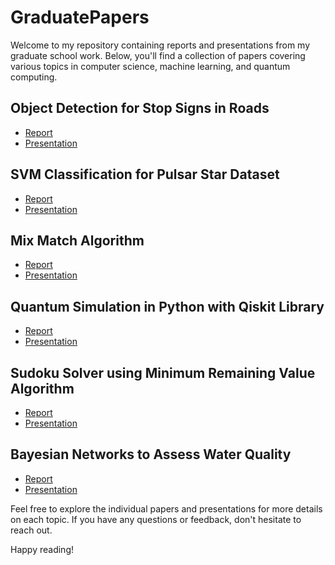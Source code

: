 # GraduatePapers


Welcome to my repository containing reports and presentations from my graduate school work. Below, you'll find a collection of papers covering various topics in computer science, machine learning, and quantum computing.

## Object Detection for Stop Signs in Roads

- [Report](link_to_object_detection_report.pdf)
- [Presentation](link_to_object_detection_presentation.pdf)

## SVM Classification for Pulsar Star Dataset

- [Report](link_to_svm_classification_report.pdf)
- [Presentation](link_to_svm_classification_presentation.pdf)

## Mix Match Algorithm

- [Report](link_to_mix_match_algorithm_report.pdf)
- [Presentation](link_to_mix_match_algorithm_presentation.pdf)

## Quantum Simulation in Python with Qiskit Library

- [Report](link_to_quantum_simulation_report.pdf)
- [Presentation](link_to_quantum_simulation_presentation.pdf)

## Sudoku Solver using Minimum Remaining Value Algorithm

- [Report](link_to_sudoku_solver_report.pdf)
- [Presentation](link_to_sudoku_solver_presentation.pdf)

## Bayesian Networks to Assess Water Quality

- [Report](link_to_water_quality_bayesian_network_report.pdf)
- [Presentation](link_to_water_quality_bayesian_network_presentation.pdf)

Feel free to explore the individual papers and presentations for more details on each topic. If you have any questions or feedback, don't hesitate to reach out.

Happy reading!
